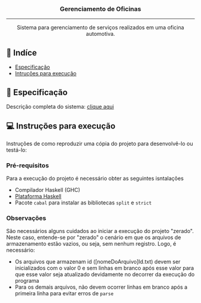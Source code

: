 <h3 align="center">Gerenciamento de Oficinas
</h3>

---

<p align="center"> Sistema para gerenciamento de serviços realizados em uma oficina automotiva. 
    <br>
</p>

## 📌 Indíce

- [Especificação](#sobre)
- [Intruções para execução](#exe)

## 📖 Especificação <a name = "sobre"></a>

Descrição completa do sistema: [clique aqui](https://docs.google.com/document/d/1aqAX4K84riLpviZXa8KZhCga0ddvvWbp5DI-ZiwW9UI/edit)

## 💻 Instruções para execução <a name = "exe"></a>

Instruções de como reproduzir uma cópia do projeto para desenvolvê-lo ou testá-lo:

### Pré-requisitos

Para a execução do projeto é necessário obter as seguintes isntalações
- Compilador Haskell (GHC)
- [Plataforma Haskell](https://www.haskell.org/downloads/)
- Pacote `cabal` para instalar as bibliotecas `split` e `strict`

### Observações

São necessários alguns cuidados ao iniciar a execução do projeto "zerado". Neste caso, entende-se por "zerado" o cenário em que os arquivos de armazenamento estão vazios, ou seja, sem nenhum registro. Logo, é necessário:
- Os arquivos que armazenam id ([nomeDoArquivo]Id.txt) devem ser inicializados com o valor 0 e sem linhas em branco após esse valor para que esse valor seja atualizado devidamente no decorrer da execução do programa
- Para os demais arquivos, não devem ocorrer linhas em branco após a primeira linha para evitar erros de `parse`
